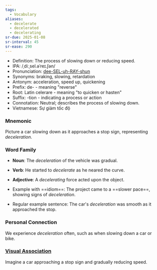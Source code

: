 ```yaml
---
tags:
  - Vocabulary
aliases:
  - decelerate
  - decelerated
  - decelerating
sr-due: 2025-01-08
sr-interval: 45
sr-ease: 290
---
```

- Definition: The process of slowing down or reducing speed.
- IPA: /ˌdiːˌsel.əˈreɪ.ʃən/
- Pronunciation: [dee-SEL-uh-RAY-shun](https://www.google.com/search?q=how+to+pronounce+deceleration)
- Synonyms: braking, slowing, retardation
- Antonym: acceleration, speed up, quickening
- Prefix: de- - meaning "reverse"
- Root: Latin celerare - meaning "to quicken or hasten"
- Suffix: -tion - indicating a process or action
- Connotation: Neutral; describes the process of slowing down.
- Vietnamese: Sự giảm tốc độ

### Mnemonic

Picture a car slowing down as it approaches a stop sign, representing *deceleration*.

### Word Family

- **Noun**: The *deceleration* of the vehicle was gradual.
- **Verb**: He started to *decelerate* as he neared the curve.
- **Adjective**: A *decelerating* force acted upon the object.

- Example with ==idiom==: The project came to a ==slower pace==, showing signs of *deceleration*.
- Regular example sentence: The car's *deceleration* was smooth as it approached the stop.

### Personal Connection

We experience *deceleration* often, such as when slowing down a car or bike.

### [Visual Association](https://www.google.com/search?tbm=isch&q=deceleration)

Imagine a car approaching a stop sign and gradually reducing speed.
